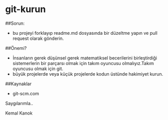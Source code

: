# git-kurun

##Sorun:
* bu projeyi forklayıp readme.md dosyasında bir düzeltme yapın ve pull request olarak gönderin.

##Önemi?
* İnsanların gerek düşünsel gerek matematiksel becerilerini birleştirdiği sistemerlerin bir parçarsı olmak için takım oyuncusu olmalıyız.Takım oyuncusu olmak için git.
* büyük projelerde veya küçük projelerde kodun üstünde hakimiyet kurun.

##Kaynaklar
* git-scm.com

Saygılarımla..

Kemal Kanok
